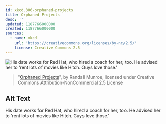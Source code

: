 ```yaml
---
id: xkcd.306-orphaned-projects
title: Orphaned Projects
desc: ''
updated: 1187766000000
created: 1187766000000
sources:
  - name: xkcd
    url: 'https://creativecommons.org/licenses/by-nc/2.5/'
    license: Creative Commons 2.5
---
```

![His date works for Red Hat, who hired a coach for her, too.  He advised her to 'rent lots of movies like Hitch.  Guys love those.'](https://imgs.xkcd.com/comics/orphaned_projects.png)
> "[Orphaned Projects](https://xkcd.com/306/)", by Randall Munroe, licensed under Creative Commons Attribution-NonCommercial 2.5 License

## Alt Text
His date works for Red Hat, who hired a coach for her, too.  He advised her to 'rent lots of movies like Hitch.  Guys love those.'
